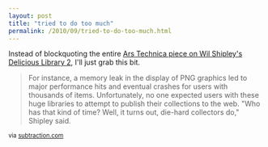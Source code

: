 ```yaml
---
layout: post
title: "tried to do too much"
permalink: /2010/09/tried-to-do-too-much.html
---
```


<p>Instead of blockquoting the entire <a href="http://arstechnica.com/apple/news/2010/09/wil-shipley-we-tried-to-do-too-much-for-delicious-library-2.ars">Ars Technica piece on Wil Shipley&#39;s Delicious Library 2</a>, I&#39;ll just grab this bit.</p>

<blockquote><p>For instance, a memory leak in the display of PNG graphics led to major performance hits and eventual crashes for users with thousands of items. Unfortunately, no one expected users with these huge libraries to attempt to publish their collections to the web. &quot;Who has that kind of time? Well, it turns out, die-hard collectors do,&quot; Shipley said.</p></blockquote>

<p><small>via <a href="http://www.subtraction.com/2010/09/02/delicious-library-2-tried-to-do-too-much">subtraction.com</a></small></p>


